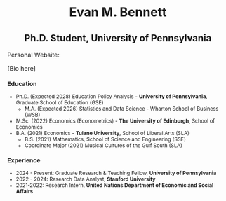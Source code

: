 <div align="center">
  <h1>Evan M. Bennett</h1>
  <h2>Ph.D. Student, University of Pennsylvania</h2>
</div>

Personal Website: 

[Bio here]

<small>

### Education
- Ph.D. (Expected 2028) Education Policy Analysis - **University of Pennsylvania**, Graduate School of Education (GSE)
  - M.A. (Expected 2026) Statistics and Data Science - Wharton School of Business (WSB)
- M.Sc. (2022) Economics (Econometrics) - **The University of Edinburgh**, School of Economics  
- B.A. (2021) Economics - **Tulane University**, School of Liberal Arts (SLA)   
  - B.S. (2021) Mathematics, School of Science and Engineering (SSE)
  - Coordinate Major (2021) Musical Cultures of the Gulf South (SLA)

### Experience
- 2024 - Present: Graduate Research & Teaching Fellow, **University of Pennsylvania**
- 2022 - 2024: Research Data Analyst, **Stanford University**
- 2021-2022: Research Intern, **United Nations Department of Economic and Social Affairs**

</small>
